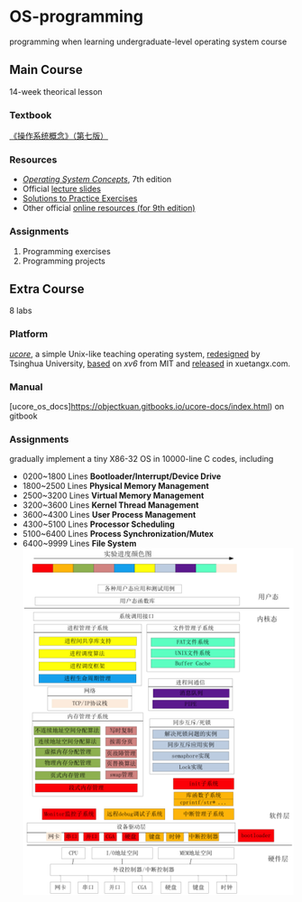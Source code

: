 # OS-programming
programming when learning undergraduate-level operating system course
## Main Course
14-week theorical lesson
### Textbook
[《操作系统概念》（第七版）](https://book.douban.com/subject/4289836/)
### Resources
- [*Operating System Concepts*](https://it325blog.files.wordpress.com/2012/09/operating-system-concepts-7-th-edition.pdf), 7th edition
- Official [lecture slides](http://bcs.wiley.com/he-bcs/Books?action=resource&bcsId=2217&itemId=0471694665&resourceId=5004)
- [Solutions to Practice Exercises](https://www.academia.edu/8396518/Operating_System_Concepts_7th_edtion_Solution_Manual)
- Other official [online resources (for 9th edition)](http://os-book.com/OS9/index.html)
### Assignments
1. Programming exercises
2. Programming projects
## Extra Course
8 labs
### Platform
[*ucore*](https://github.com/chyyuu/ucore_os_lab), a simple Unix-like teaching operating system, [redesigned](http://os.cs.tsinghua.edu.cn/oscourse/OS2019spring) by Tsinghua University, [based](https://pdos.csail.mit.edu/6.828/2012/xv6.html) on *xv6* from MIT and [released](http://www.xuetangx.com/courses/course-v1:TsinghuaX+30240243X+sp/info) in xuetangx.com.
### Manual
[ucore_os_docs]https://objectkuan.gitbooks.io/ucore-docs/index.html) on gitbook
### Assignments
gradually implement a tiny X86-32 OS in 10000-line C codes, including
- 0200~1800 Lines  **Bootloader/Interrupt/Device Drive**
- 1800~2500 Lines **Physical Memory Management**                       
- 2500~3200 Lines **Virtual Memory Management**                        
- 3200~3600 Lines **Kernel Thread Management**                         
- 3600~4300 Lines **User Process Management**                          
- 4300~5100 Lines **Processor Scheduling**                             
- 5100~6400 Lines **Process Synchronization/Mutex**                    
- 6400~9999 Lines **File System**                                
![system-overview](data/system-overview.png)
